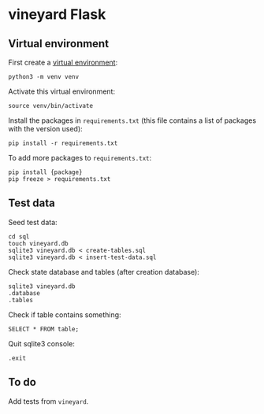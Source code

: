 # vineyard Flask

## Virtual environment

First create a [virtual environment](https://docs.python.org/3/tutorial/venv.html):

```
python3 -m venv venv
```

Activate this virtual environment:

```
source venv/bin/activate
```

Install the packages in `requirements.txt` (this file contains a list of packages with the version used):

```
pip install -r requirements.txt
```

To add more packages to `requirements.txt`:

```
pip install {package}
pip freeze > requirements.txt
```

## Test data

Seed test data:

```
cd sql
touch vineyard.db
sqlite3 vineyard.db < create-tables.sql
sqlite3 vineyard.db < insert-test-data.sql
```

Check state database and tables (after creation database):

```
sqlite3 vineyard.db
.database
.tables
```

Check if table contains something:

```
SELECT * FROM table;
```

Quit sqlite3 console:

```
.exit
```

## To do

Add tests from `vineyard`.
